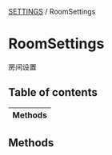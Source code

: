 [SETTINGS](../groups/SETTINGS.SETTINGS.md) / RoomSettings

# RoomSettings <Badge type="tip" text="Class" /> <Score text="RoomSettings" />

房间设置

## Table of contents

| Methods |
| :-----|

## Methods